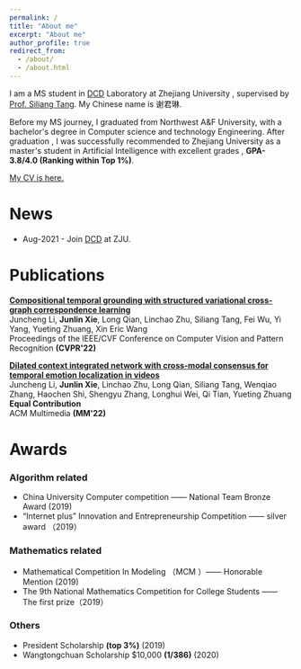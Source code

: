 ```yaml
---
permalink: /
title: "About me"
excerpt: "About me"
author_profile: true
redirect_from:
  - /about/
  - /about.html
---
```


I am a MS student in [DCD](https://person.zju.edu.cn/yzhuang#582305) Laboratory at Zhejiang University , supervised by [Prof. Siliang Tang](https://person.zju.edu.cn/siliang). My Chinese name is 谢君琳.

Before my MS journey, I graduated from Northwest A&F University,
with a bachelor's degree in Computer science and technology Engineering.
After graduation , I was successfully recommended to Zhejiang University as a master's student in Artificial Intelligence with excellent grades , **GPA-3.8/4.0 (Ranking within Top 1%)**.

<!-- Research Interest -->

[My CV is here.](http://xingxuanli.github.io/files/cv_lixingxuan.pdf)

News
====
* Aug-2021 - Join [DCD]([https://ntunlpsg.github.io](https://person.zju.edu.cn/yzhuang#582305)) at ZJU.

Publications
====

**[Compositional temporal grounding with structured variational cross-graph correspondence learning]([https://www.aclweb.org/anthology/P18-4006/](https://openaccess.thecvf.com/content/CVPR2022/html/Li_Compositional_Temporal_Grounding_With_Structured_Variational_Cross-Graph_Correspondence_Learning_CVPR_2022_paper.html))** <br>
Juncheng Li, **Junlin Xie**, Long Qian, Linchao Zhu, Siliang Tang, Fei Wu, Yi Yang, Yueting Zhuang, Xin Eric Wang <br>
Proceedings of the IEEE/CVF Conference on Computer Vision and Pattern Recognition **(CVPR'22)** <br>

**[Dilated context integrated network with cross-modal consensus for temporal emotion localization in videos]([https://www.aclweb.org/anthology/P18-4006/](https://openaccess.thecvf.com/content/CVPR2022/html/Li_Compositional_Temporal_Grounding_With_Structured_Variational_Cross-Graph_Correspondence_Learning_CVPR_2022_paper.html))** <br>
Juncheng Li, **Junlin Xie**, Linchao Zhu, Long Qian, Siliang Tang, Wenqiao Zhang, Haochen Shi, Shengyu Zhang, Longhui Wei, Qi Tian, Yueting Zhuang  **Equal Contribution** <br>
ACM Multimedia  **(MM'22)** <br> 


Awards
====

### Algorithm related
* China University Computer competition —— National Team Bronze Award (2019)
* “Internet plus” Innovation and Entrepreneurship Competition —— silver award （2019）



### Mathematics related
* Mathematical Competition In Modeling （MCM ）—— Honorable Mention (2019)
* The 9th National Mathematics Competition for College Students —— The first prize（2019）

### Others
* President Scholarship **(top 3%)** (2019)
* Wangtongchuan Scholarship $10,000 **(1/386)** (2020)



<br />
<br />
<div align="center">
<script type="text/javascript" id="clustrmaps" src="//clustrmaps.com/map_v2.js?d=3eEBh7Wugp1DKcksbQQjqfx_uqb6SDmkkTYOAnoLux8&cl=ffffff&w=a"></script>
</div>




